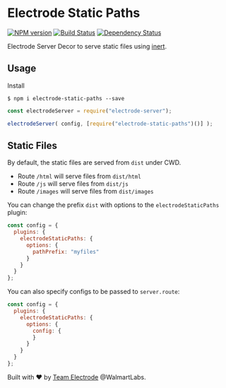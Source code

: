 # Electrode Static Paths

[![NPM version][npm-image]][npm-url] [![Build Status][travis-image]][travis-url] [![Dependency Status][daviddm-image]][daviddm-url]

Electrode Server Decor to serve static files using [inert].

## Usage

Install

```
$ npm i electrode-static-paths --save
```


```js
const electrodeServer = require("electrode-server");

electrodeServer( config, [require("electrode-static-paths")()] );
```

## Static Files

By default, the static files are served from `dist` under CWD.

  * Route `/html` will serve files from `dist/html`
  * Route `/js` will serve files from `dist/js`
  * Route `/images` will serve files from `dist/images`

You can change the prefix `dist` with options to the `electrodeStaticPaths` plugin:

```js
const config = {
  plugins: {
    electrodeStaticPaths: {
      options: {
        pathPrefix: "myfiles"
      }
    }
  }
};
```

You can also specify configs to be passed to `server.route`:

```js
const config = {
  plugins: {
    electrodeStaticPaths: {
      options: {
        config: {
        }
      }
    }
  }
};
```

Built with :heart: by [Team Electrode](https://github.com/orgs/electrode-io/people) @WalmartLabs.

[inert]: https://github.com/hapijs/inert
[npm-image]: https://badge.fury.io/js/electrode-static-paths.svg
[npm-url]: https://npmjs.org/package/electrode-static-paths
[travis-image]: https://travis-ci.org/electrode-io/electrode-static-paths.svg?branch=master
[travis-url]: https://travis-ci.org/electrode-io/electrode-static-paths
[daviddm-image]: https://david-dm.org/electrode-io/electrode-static-paths.svg?theme=shields.io
[daviddm-url]: https://david-dm.org/electrode-io/electrode-static-paths
